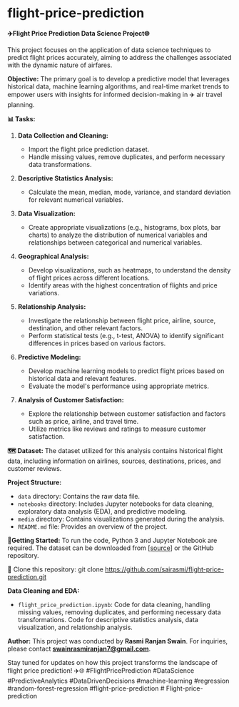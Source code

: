 # flight-price-prediction
**✈️Flight Price Prediction Data Science Project🌐**

This project focuses on the application of data science techniques to predict flight prices accurately, aiming to address the challenges associated with the dynamic nature of airfares.

**Objective:**
The primary goal is to develop a predictive model that leverages historical data, machine learning algorithms, and real-time market trends to empower users with insights for informed decision-making in ✈️ air travel planning.

**📊 Tasks:**

1. **Data Collection and Cleaning:**
   - Import the flight price prediction dataset.
   - Handle missing values, remove duplicates, and perform necessary data transformations.

2. **Descriptive Statistics Analysis:**
   - Calculate the mean, median, mode, variance, and standard deviation for relevant numerical variables.

3. **Data Visualization:**
   - Create appropriate visualizations (e.g., histograms, box plots, bar charts) to analyze the distribution of numerical variables and relationships between categorical and numerical variables.

4. **Geographical Analysis:**
   - Develop visualizations, such as heatmaps, to understand the density of flight prices across different locations.
   - Identify areas with the highest concentration of flights and price variations.

5. **Relationship Analysis:**
   - Investigate the relationship between flight price, airline, source, destination, and other relevant factors.
   - Perform statistical tests (e.g., t-test, ANOVA) to identify significant differences in prices based on various factors.

6. **Predictive Modeling:**
   - Develop machine learning models to predict flight prices based on historical data and relevant features.
   - Evaluate the model's performance using appropriate metrics.

7. **Analysis of Customer Satisfaction:**
   - Explore the relationship between customer satisfaction and factors such as price, airline, and travel time.
   - Utilize metrics like reviews and ratings to measure customer satisfaction.

**🗺️ Dataset:**
The dataset utilized for this analysis contains historical flight data, including information on airlines, sources, destinations, prices, and customer reviews.

**Project Structure:**
- `data` directory: Contains the raw data file.
- `notebooks` directory: Includes Jupyter notebooks for data cleaning, exploratory data analysis (EDA), and predictive modeling.
- `media` directory: Contains visualizations generated during the analysis.
- `README.md` file: Provides an overview of the project.

**🚀Getting Started:**
To run the code, Python 3 and Jupyter Notebook are required. The dataset can be downloaded from [<a href="data/Data_Train.xlsx">source</a>] or the GitHub repository.

🌄 Clone this repository: git clone https://github.com/sairasmi/flight-price-prediction.git

**Data Cleaning and EDA:**
- `flight_price_prediction.ipynb`: Code for data cleaning, handling missing values, removing duplicates, and performing necessary data transformations.
 Code for descriptive statistics analysis, data visualization, and relationship analysis.

**Author:**
This project was conducted by **Rasmi Ranjan Swain**. For inquiries, please contact **swainrasmiranjan7@gmail.com**. 

Stay tuned for updates on how this project transforms the landscape of flight price prediction! ✈️🌐 #FlightPricePrediction #DataScience #PredictiveAnalytics #DataDrivenDecisions #machine-learning #regression #random-forest-regression
#flight-price-prediction
#   F l i g h t - p r i c e - p r e d i c t i o n  
 